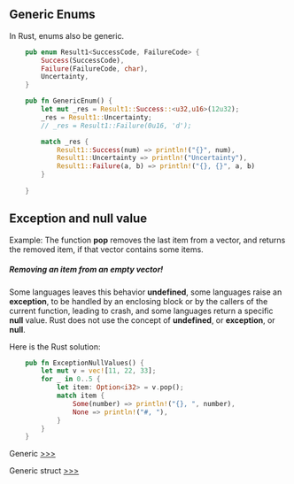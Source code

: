 ## Generic Enums

In Rust, enums also be generic.

```rs
    pub enum Result1<SuccessCode, FailureCode> {
        Success(SuccessCode),
        Failure(FailureCode, char),
        Uncertainty,
    }

    pub fn GenericEnum() {
        let mut _res = Result1::Success::<u32,u16>(12u32);
        _res = Result1::Uncertainty;
        // _res = Result1::Failure(0u16, 'd');

        match _res {
            Result1::Success(num) => println!("{}", num),
            Result1::Uncertainty => println!("Uncertainty"),
            Result1::Failure(a, b) => println!("{}, {}", a, b)
        }
        
    }
```

## **Exception** and **null** value

Example: The function **pop** removes the last item from a vector, and returns the removed item, if that vector contains some items. 

#####  Removing an item from an empty vector!

Some languages leaves this behavior **undefined**, some languages raise an **exception**, to be handled by an enclosing block or by the callers of the current function, leading to crash, and some languages return a specific **null** value. Rust does not use the concept of **undefined**, or **exception**, or **null**.

Here is the Rust solution:

```rs
    pub fn ExceptionNullValues() {
        let mut v = vec![11, 22, 33];
        for _ in 0..5 {
            let item: Option<i32> = v.pop();
            match item {
                Some(number) => println!("{}, ", number),
                None => println!("#, "),    
            }
        }
    }
```



Generic [>>>](https://github.com/deaxparadox/LearnRust/blob/main/src/Generics/Generics.md)

Generic struct [>>>](https://github.com/deaxparadox/LearnRust/blob/main/src/Generics/Struct/Struct.md)